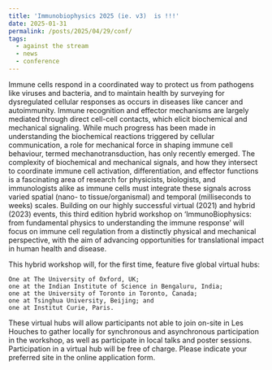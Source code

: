 ```yaml
---
title: 'Immunobiophysics 2025 (ie. v3)  is !!!'
date: 2025-01-31
permalink: /posts/2025/04/29/conf/
tags:
  - against the stream
  - news
  - conference
---
```


Immune cells respond in a coordinated way to protect us from pathogens like viruses and bacteria, and to maintain health by surveying for dysregulated cellular responses as occurs in diseases like cancer and autoimmunity. Immune recognition and effector mechanisms are largely mediated through direct cell-cell contacts, which elicit biochemical and mechanical signaling. While much progress has been made in understanding the biochemical reactions triggered by cellular communication, a role for mechanical force in shaping immune cell behaviour, termed mechanotransduction, has only recently emerged. The complexity of biochemical and mechanical signals, and how they intersect to coordinate immune cell activation, differentiation, and effector functions is a fascinating area of research for physicists, biologists, and immunologists alike as immune cells must integrate these signals across varied spatial (nano- to tissue/organismal) and temporal (milliseconds to weeks) scales. Building on our highly successful virtual (2021) and hybrid (2023) events, this third edition hybrid workshop on ‘ImmunoBiophysics: from fundamental physics to understanding the immune response’ will focus on immune cell regulation from a distinctly physical and mechanical perspective, with the aim of advancing opportunities for translational impact in human health and disease.

This hybrid workshop will, for the first time, feature five global virtual hubs:

    One at The University of Oxford, UK;
    one at the Indian Institute of Science in Bengaluru, India;
    one at the University of Toronto in Toronto, Canada;
    one at Tsinghua University, Beijing; and
    one at Institut Curie, Paris.

These virtual hubs will allow participants not able to join on-site in Les Houches to gather locally for synchronous and asynchronous participation in the workshop, as well as participate in local talks and poster sessions. Participation in a virtual hub will be free of charge. Please indicate your preferred site in the online application form.